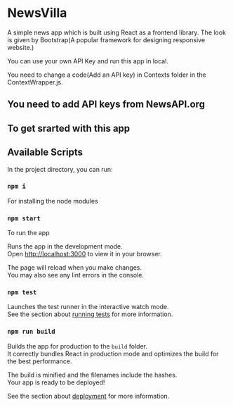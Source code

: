 # NewsVilla

A simple news app which is built using React as a frontend library. The look is given by Bootstrap(A popular framework for designing responsive website.)

You can use your own API Key and run this app in local.

You need to change a code(Add an API key) in Contexts folder in the ContextWrapper.js.

## You need to add API keys from NewsAPI.org


## To get srarted with this app

## Available Scripts

In the project directory, you can run:

### `npm i`  

For installing the node modules

### `npm start`

To run the app

Runs the app in the development mode.\
Open [http://localhost:3000](http://localhost:3000) to view it in your browser.

The page will reload when you make changes.\
You may also see any lint errors in the console.

### `npm test`

Launches the test runner in the interactive watch mode.\
See the section about [running tests](https://facebook.github.io/create-react-app/docs/running-tests) for more information.

### `npm run build`

Builds the app for production to the `build` folder.\
It correctly bundles React in production mode and optimizes the build for the best performance.

The build is minified and the filenames include the hashes.\
Your app is ready to be deployed!

See the section about [deployment](https://facebook.github.io/create-react-app/docs/deployment) for more information.

